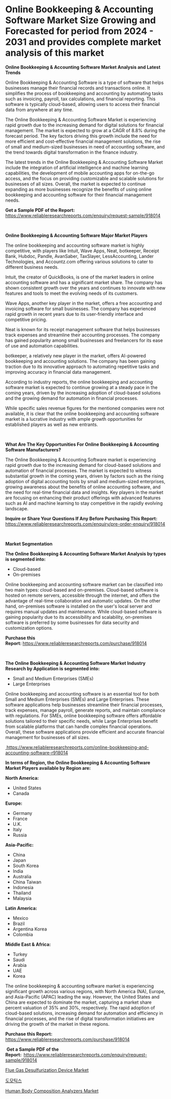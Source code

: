 <p><h1>Online Bookkeeping & Accounting Software Market Size Growing and Forecasted for period from 2024 - 2031 and provides complete market analysis of this market</h1></p><p><strong>Online Bookkeeping & Accounting Software Market Analysis and Latest Trends</strong></p>
<p><p>Online Bookkeeping & Accounting Software is a type of software that helps businesses manage their financial records and transactions online. It simplifies the process of bookkeeping and accounting by automating tasks such as invoicing, payroll, tax calculations, and financial reporting. This software is typically cloud-based, allowing users to access their financial data from anywhere at any time.</p><p>The Online Bookkeeping & Accounting Software Market is experiencing rapid growth due to the increasing demand for digital solutions for financial management. The market is expected to grow at a CAGR of 8.8% during the forecast period. The key factors driving this growth include the need for more efficient and cost-effective financial management solutions, the rise of small and medium-sized businesses in need of accounting software, and the trend towards digital transformation in the finance industry.</p><p>The latest trends in the Online Bookkeeping & Accounting Software Market include the integration of artificial intelligence and machine learning capabilities, the development of mobile accounting apps for on-the-go access, and the focus on providing customizable and scalable solutions for businesses of all sizes. Overall, the market is expected to continue expanding as more businesses recognize the benefits of using online bookkeeping and accounting software for their financial management needs.</p></p>
<p><strong>Get a Sample PDF of the Report:&nbsp;</strong> <a href="https://www.reliableresearchreports.com/enquiry/request-sample/918014">https://www.reliableresearchreports.com/enquiry/request-sample/918014</a></p>
<p>&nbsp;</p>
<p><strong>Online Bookkeeping & Accounting Software Major Market Players</strong></p>
<p><p>The online bookkeeping and accounting software market is highly competitive, with players like Intuit, Wave Apps, Neat, botkeeper, Receipt Bank, Hubdoc, Pandle, AvanSaber, TaxSlayer, LessAccounting, Lander Technologies, and Accountz.com offering various solutions to cater to different business needs.</p><p>Intuit, the creator of QuickBooks, is one of the market leaders in online accounting software and has a significant market share. The company has shown consistent growth over the years and continues to innovate with new features and tools to meet the evolving needs of its customers.</p><p>Wave Apps, another key player in the market, offers a free accounting and invoicing software for small businesses. The company has experienced rapid growth in recent years due to its user-friendly interface and competitive pricing.</p><p>Neat is known for its receipt management software that helps businesses track expenses and streamline their accounting processes. The company has gained popularity among small businesses and freelancers for its ease of use and automation capabilities.</p><p>botkeeper, a relatively new player in the market, offers AI-powered bookkeeping and accounting solutions. The company has been gaining traction due to its innovative approach to automating repetitive tasks and improving accuracy in financial data management.</p><p>According to industry reports, the online bookkeeping and accounting software market is expected to continue growing at a steady pace in the coming years, driven by the increasing adoption of cloud-based solutions and the growing demand for automation in financial processes.</p><p>While specific sales revenue figures for the mentioned companies were not available, it is clear that the online bookkeeping and accounting software market is a lucrative industry with ample growth opportunities for established players as well as new entrants.</p></p>
<p>&nbsp;</p>
<p><strong>What Are The Key Opportunities For Online Bookkeeping & Accounting Software Manufacturers?</strong></p>
<p><p>The Online Bookkeeping & Accounting Software market is experiencing rapid growth due to the increasing demand for cloud-based solutions and automation of financial processes. The market is expected to witness substantial growth in the coming years, driven by factors such as the rising adoption of digital accounting tools by small and medium-sized enterprises, growing awareness about the benefits of online accounting software, and the need for real-time financial data and insights. Key players in the market are focusing on enhancing their product offerings with advanced features such as AI and machine learning to stay competitive in the rapidly evolving landscape.</p></p>
<p><strong>Inquire or Share Your Questions If Any Before Purchasing This Report:</strong> <a href="https://www.reliableresearchreports.com/enquiry/pre-order-enquiry/918014">https://www.reliableresearchreports.com/enquiry/pre-order-enquiry/918014</a></p>
<p>&nbsp;</p>
<p><strong>Market Segmentation</strong></p>
<p><strong>The Online Bookkeeping & Accounting Software Market Analysis by types is segmented into:</strong></p>
<p><ul><li>Cloud-based</li><li>On-premises</li></ul></p>
<p><p>Online bookkeeping and accounting software market can be classified into two main types: cloud-based and on-premises. Cloud-based software is hosted on remote servers, accessible through the internet, and offers the advantage of real-time collaboration and automatic updates. On the other hand, on-premises software is installed on the user's local server and requires manual updates and maintenance. While cloud-based software is gaining popularity due to its accessibility and scalability, on-premises software is preferred by some businesses for data security and customization options.</p></p>
<p><strong>Purchase this Report:&nbsp;</strong><a href="https://www.reliableresearchreports.com/purchase/918014">https://www.reliableresearchreports.com/purchase/918014</a></p>
<p>&nbsp;</p>
<p><strong>The Online Bookkeeping & Accounting Software Market Industry Research by Application is segmented into:</strong></p>
<p><ul><li>Small and Medium Enterprises (SMEs)</li><li>Large Enterprises</li></ul></p>
<p><p>Online bookkeeping and accounting software is an essential tool for both Small and Medium Enterprises (SMEs) and Large Enterprises. These software applications help businesses streamline their financial processes, track expenses, manage payroll, generate reports, and maintain compliance with regulations. For SMEs, online bookkeeping software offers affordable solutions tailored to their specific needs, while Large Enterprises benefit from scalable platforms that can handle complex financial operations. Overall, these software applications provide efficient and accurate financial management for businesses of all sizes.</p></p>
<p><a href="https://www.reliableresearchreports.com/online-bookkeeping-and-accounting-software-r918014">&nbsp;https://www.reliableresearchreports.com/online-bookkeeping-and-accounting-software-r918014</a></p>
<p><strong>In terms of Region, the Online Bookkeeping & Accounting Software Market Players available by Region are:</strong></p>
<p>
    <p> <strong> North America: </strong>
        <ul>
            <li>United States</li>
            <li>Canada</li>
        </ul>
        </p> 
    <p> <strong> Europe: </strong>
        <ul>
            <li>Germany</li>
            <li>France</li>
            <li>U.K.</li>
            <li>Italy</li>
            <li>Russia</li>
        </ul>
        </p> 
    <p> <strong> Asia-Pacific: </strong>
        <ul>
            <li>China</li>
            <li>Japan</li>
            <li>South Korea</li>
            <li>India</li>
            <li>Australia</li>
            <li>China Taiwan</li>
            <li>Indonesia</li>
            <li>Thailand</li>
            <li>Malaysia</li>
        </ul>
        </p> 
    <p> <strong> Latin America: </strong>
        <ul>
            <li>Mexico</li>
            <li>Brazil</li>
            <li>Argentina Korea</li>
            <li>Colombia</li>
        </ul>
        </p> 
    <p> <strong> Middle East & Africa: </strong>
        <ul>
            <li>Turkey</li>
            <li>Saudi</li>
            <li>Arabia</li>
            <li>UAE</li>
            <li>Korea</li>
        </ul>
    </p>
    </p>
<p><p>The online bookkeeping & accounting software market is experiencing significant growth across various regions, with North America (NA), Europe, and Asia-Pacific (APAC) leading the way. However, the United States and China are expected to dominate the market, capturing a market share percent valuation of 35% and 30%, respectively. The rapid adoption of cloud-based solutions, increasing demand for automation and efficiency in financial processes, and the rise of digital transformation initiatives are driving the growth of the market in these regions.</p></p>
<p><strong>Purchase this Report: </strong><a href="https://www.reliableresearchreports.com/purchase/918014">https://www.reliableresearchreports.com/purchase/918014</a></p>
<p>&nbsp;<strong>Get a Sample PDF of the Report:&nbsp;&nbsp;</strong><a href="https://www.reliableresearchreports.com/enquiry/request-sample/918014">https://www.reliableresearchreports.com/enquiry/request-sample/918014</a></p>
<p><strong></strong></p>
<p><p><a href="https://www.linkedin.com/pulse/flue-gas-desulfurization-device-market-comprehensive-assessment-kg4oe">Flue Gas Desulfurization Device Market</a></p><p><a href="https://github.com/laholand/Market-Research-Report-List-3/blob/main/421681354219.md">도모틱스</a></p><p><a href="https://www.linkedin.com/pulse/human-body-composition-analyzers-market-size-cagr-trends-2024-2030-ovlse">Human Body Composition Analyzers Market</a></p></p>